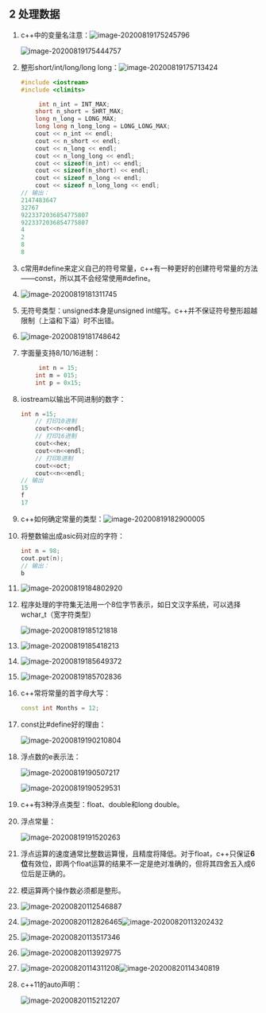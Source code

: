 ## 2 处理数据

1. c++中的变量名注意：![image-20200819175245796](assets/image-20200819175245796.png)

   ![image-20200819175444757](assets/image-20200819175444757.png)

2. 整形short/int/long/long long：![image-20200819175713424](assets/image-20200819175713424.png)

   ```cpp
   #include <iostream>
   #include <climits>
   
   		int n_int = INT_MAX;
       short n_short = SHRT_MAX;
       long n_long = LONG_MAX;
       long long n_long_long = LONG_LONG_MAX;
       cout << n_int << endl;
       cout << n_short << endl;
       cout << n_long << endl;
       cout << n_long_long << endl;
       cout << sizeof(n_int) << endl;
       cout << sizeof(n_short) << endl;
       cout << sizeof n_long << endl;
       cout << sizeof n_long_long << endl;
   // 输出：
   2147483647
   32767
   9223372036854775807
   9223372036854775807
   4
   2
   8
   8
   ```

3. c常用#define来定义自己的符号常量，c++有一种更好的创建符号常量的方法——const，所以其不会经常使用#define。

4. ![image-20200819181311745](assets/image-20200819181311745.png)

5. 无符号类型：unsigned本身是unsigned int缩写。c++并不保证符号整形超越限制（上溢和下溢）时不出错。

6. ![image-20200819181748642](assets/image-20200819181748642.png)

7. 字面量支持8/10/16进制：

   ```cpp
   		int n = 15;
       int m = 015;
       int p = 0x15;
   ```

8. iostream以输出不同进制的数字：

   ```cpp
   int n =15;
       // 打印10进制
       cout<<n<<endl;
       // 打印16进制
       cout<<hex;
       cout<<n<<endl;
       // 打印8进制
       cout<<oct;
       cout<<n<<endl;
   // 输出
   15
   f
   17
   ```

9. c++如何确定常量的类型：![image-20200819182900005](assets/image-20200819182900005.png)

10. 将整数输出成asic码对应的字符：

    ```cpp
    int n = 98;
    cout.put(n);
    // 输出：
    b
    ```

11. ![image-20200819184802920](assets/image-20200819184802920.png)

12. 程序处理的字符集无法用一个8位字节表示，如日文汉字系统，可以选择wchar_t（宽字符类型）

    ![image-20200819185121818](assets/image-20200819185121818.png)

13. ![image-20200819185418213](assets/image-20200819185418213.png)

14. ![image-20200819185649372](assets/image-20200819185649372.png)

15. ![image-20200819185702836](assets/image-20200819185702836.png)

16. c++常将常量的首字母大写：

    ```cpp
    const int Months = 12;
    ```

17. const比#define好的理由：

    ![image-20200819190210804](assets/image-20200819190210804.png)

18. 浮点数的e表示法：

    ![image-20200819190507217](assets/image-20200819190507217.png)

    ![image-20200819190529531](assets/image-20200819190529531.png)

19. c++有3种浮点类型：float、double和long double。

20. 浮点常量：

    ![image-20200819191520263](assets/image-20200819191520263.png)

21. 浮点运算的速度通常比整数运算慢，且精度将降低。对于float，c++只保证**6位**有效位，即两个float运算的结果不一定是绝对准确的，但将其四舍五入成6位后是正确的。

22. 模运算两个操作数必须都是整形。

23. ![image-20200820112546887](assets/image-20200820112546887.png)

24. ![image-20200820112826465](assets/image-20200820112826465.png)![image-20200820113202432](assets/image-20200820113202432.png)

25. ![image-20200820113517346](assets/image-20200820113517346.png)

26. ![image-20200820113929775](assets/image-20200820113929775.png)

27. ![image-20200820114311208](assets/image-20200820114311208.png)![image-20200820114340819](assets/image-20200820114340819.png)

28. c++11的auto声明：

    ![image-20200820115212207](assets/image-20200820115212207.png)

    

    

